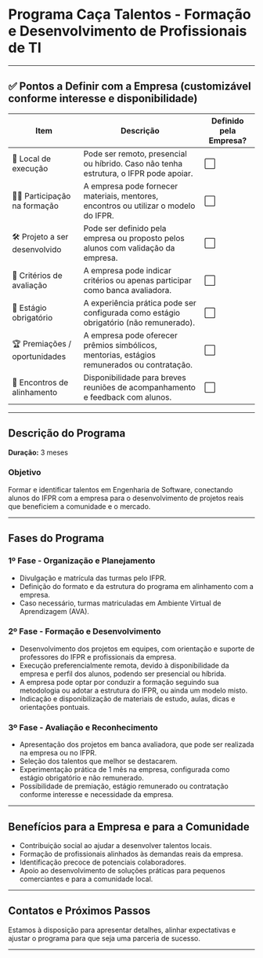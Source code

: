 
# Programa Caça Talentos - Formação e Desenvolvimento de Profissionais de TI

---

## ✅ Pontos a Definir com a Empresa (customizável conforme interesse e disponibilidade)

| Item                 | Descrição                                                                                 | Definido pela Empresa? |
|----------------------|-------------------------------------------------------------------------------------------|-----------------------|
| 📍 Local de execução   | Pode ser remoto, presencial ou híbrido. Caso não tenha estrutura, o IFPR pode apoiar.      | ⬜                     |
| 🧑‍🏫 Participação na formação | A empresa pode fornecer materiais, mentores, encontros ou utilizar o modelo do IFPR.         | ⬜                     |
| 🛠 Projeto a ser desenvolvido | Pode ser definido pela empresa ou proposto pelos alunos com validação da empresa.           | ⬜                     |
| 🎯 Critérios de avaliação | A empresa pode indicar critérios ou apenas participar como banca avaliadora.                   | ⬜                     |
| 🧪 Estágio obrigatório | A experiência prática pode ser configurada como estágio obrigatório (não remunerado).       | ⬜                     |
| 🏆 Premiações / oportunidades | A empresa pode oferecer prêmios simbólicos, mentorias, estágios remunerados ou contratação. | ⬜                     |
| 💬 Encontros de alinhamento | Disponibilidade para breves reuniões de acompanhamento e feedback com alunos.                 | ⬜                     |

---

## Descrição do Programa

**Duração:** 3 meses

### Objetivo
Formar e identificar talentos em Engenharia de Software, conectando alunos do IFPR com a empresa para o desenvolvimento de projetos reais que beneficiem a comunidade e o mercado.

---

## Fases do Programa

### 1º Fase - Organização e Planejamento
- Divulgação e matrícula das turmas pelo IFPR.
- Definição do formato e da estrutura do programa em alinhamento com a empresa.
- Caso necessário, turmas matriculadas em Ambiente Virtual de Aprendizagem (AVA).

### 2º Fase - Formação e Desenvolvimento
- Desenvolvimento dos projetos em equipes, com orientação e suporte de professores do IFPR e profissionais da empresa.
- Execução preferencialmente remota, devido à disponibilidade da empresa e perfil dos alunos, podendo ser presencial ou híbrida.
- A empresa pode optar por conduzir a formação seguindo sua metodologia ou adotar a estrutura do IFPR, ou ainda um modelo misto.
- Indicação e disponibilização de materiais de estudo, aulas, dicas e orientações pontuais.

### 3º Fase - Avaliação e Reconhecimento
- Apresentação dos projetos em banca avaliadora, que pode ser realizada na empresa ou no IFPR.
- Seleção dos talentos que melhor se destacarem.
- Experimentação prática de 1 mês na empresa, configurada como estágio obrigatório e não remunerado.
- Possibilidade de premiação, estágio remunerado ou contratação conforme interesse e necessidade da empresa.

---

## Benefícios para a Empresa e para a Comunidade
- Contribuição social ao ajudar a desenvolver talentos locais.
- Formação de profissionais alinhados às demandas reais da empresa.
- Identificação precoce de potenciais colaboradores.
- Apoio ao desenvolvimento de soluções práticas para pequenos comerciantes e para a comunidade local.

---

## Contatos e Próximos Passos
Estamos à disposição para apresentar detalhes, alinhar expectativas e ajustar o programa para que seja uma parceria de sucesso.

---


